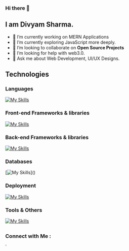 ### Hi there 👋
## I am Divyam Sharma.


- 🔭 I’m currently working on MERN Applications
- 🌱 I’m currently exploring JavaScript more deeply.
- 👯 I’m looking to collaborate on **Open Source Projects**
- 🤔 I’m looking for help with web3.0.
- 💬 Ask me about Web Development, UI/UX Designs.


## Technologies  
### Languages
[![My Skills](https://skillicons.dev/icons?i=html,css,sass,javascript,ts,babel,java,cpp)]()

### Front-end Frameworks & libraries
[![My Skills](https://skillicons.dev/icons?i=react,nextjs,bootstrap,tailwind,materialui,redux,pug)]()

### Back-end Frameworks & libraries
[![My Skills](https://skillicons.dev/icons?i=nodejs,express,firebase,prisma)]()

### Databases
[![My Skills](https://skillicons.dev/icons?i=mongodb,mysql,redis,sqlite,firebase,)]()

### Deployment
[![My Skills](https://skillicons.dev/icons?i=netlify,heroku,planetscale,vercel,codepen)]()

### Tools & Others
[![My Skills](https://skillicons.dev/icons?i=visualstudio,postman,webpack,git,github,vite)]()


##
### Connect with Me :

[<img src="https://skillicons.dev/icons?i=linkedin" width="3.5%"/>](https://twitter.com/divyam_dz)
